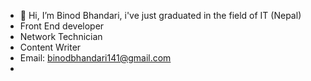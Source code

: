 - 👋 Hi, I’m Binod Bhandari, i've just graduated in the field of IT (Nepal)
- Front End developer
- Network Technician 
- Content Writer 
- Email: binodbhandari141@gmail.com
- 

<!---
bin0d9/bin0d9 is a ✨ special ✨ repository because its `README.md` (this file) appears on your GitHub profile.
You can click the Preview link to take a look at your changes.
--->
